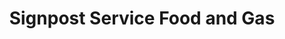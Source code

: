 ---
title: "Signpost Service Food and Gas"
url: /watson-lake/signpost-service-food-and-gas/
shop: convenience
---